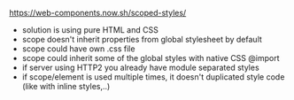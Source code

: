 https://web-components.now.sh/scoped-styles/

- solution is using pure HTML and CSS
- scope doesn't inherit properties from global stylesheet by default
- scope could have own .css file
- scope could inherit some of the global styles with native CSS @import
- if server using HTTP2 you already have module separated styles
- if scope/element is used multiple times, it doesn't duplicated style code (like with inline styles,..)